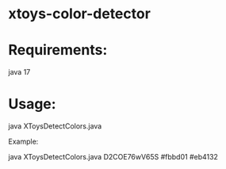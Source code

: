 # xtoys-color-detector

# Requirements: 

java 17

# Usage:

java XToysDetectColors.java <webhookid> <color1> <color2>
  
Example:
  
java XToysDetectColors.java D2COE76wV65S #fbbd01 #eb4132
